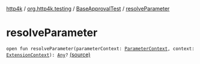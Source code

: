 [http4k](../../index.md) / [org.http4k.testing](../index.md) / [BaseApprovalTest](index.md) / [resolveParameter](./resolve-parameter.md)

# resolveParameter

`open fun resolveParameter(parameterContext: `[`ParameterContext`](https://junit.org/junit5/docs/5.5.2/api/org/junit/jupiter/api/extension/ParameterContext.html)`, context: `[`ExtensionContext`](https://junit.org/junit5/docs/5.5.2/api/org/junit/jupiter/api/extension/ExtensionContext.html)`): `[`Any`](https://kotlinlang.org/api/latest/jvm/stdlib/kotlin/-any/index.html)`?` [(source)](https://github.com/http4k/http4k/blob/master/http4k-testing-approval/src/main/kotlin/org/http4k/testing/ApprovalTest.kt#L38)